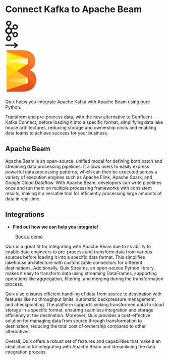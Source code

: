 # Connect Kafka to Apache Beam

<div class="connect-images cards blog-grid-card" markdown>
<div>
<img src="../images/kafka_logo.png" width="40px" />
</div>
<div>
<img src="../images/arrow.svg" width="40px" />
</div>
<div>
<img src="./images/apache-beam_1.jpg" />
</div>
</div>

Quix helps you integrate Apache Kafka with Apache Beam using pure Python.

Transform and pre-process data, with the new alternative to Confluent Kafka Connect, before loading it into a specific format, simplifying data lake house arthitectures, reducing storage and ownership costs and enabling data teams to achieve success for your business.

## Apache Beam

Apache Beam is an open-source, unified model for defining both batch and streaming data processing pipelines. It allows users to easily express powerful data processing patterns, which can then be executed across a variety of execution engines such as Apache Flink, Apache Spark, and Google Cloud Dataflow. With Apache Beam, developers can write pipelines once and run them on multiple processing frameworks with consistent results, making it a versatile tool for efficiently processing large amounts of data in real-time.

## Integrations

<div class="grid cards" markdown>

- __Find out how we can help you integrate!__

    <a class="md-button md-button--primary" href="https://share.hsforms.com/1iW0TmZzKQMChk0lxd_tGiw4yjw2?__hstc=175542013.2303933fbd746c0ac86d9ccbe9bc9100.1728383268831.1729603416735.1729620918855.31&__hssc=175542013.1.1729620918855&__hsfp=2132701734" target="_blank" style="margin:.5rem;">Book a demo</a>

</div>


Quix is a great fit for integrating with Apache Beam due to its ability to enable data engineers to pre-process and transform data from various sources before loading it into a specific data format. This simplifies lakehouse architecture with customizable connectors for different destinations. Additionally, Quix Streams, an open-source Python library, makes it easy to transform data using streaming DataFrames, supporting operations like aggregation, filtering, and merging during the transformation process. 

Quix also ensures efficient handling of data from source to destination with features like no throughput limits, automatic backpressure management, and checkpointing. The platform supports sinking transformed data to cloud storage in a specific format, ensuring seamless integration and storage efficiency at the destination. Moreover, Quix provides a cost-effective solution for managing data from source through transformation to destination, reducing the total cost of ownership compared to other alternatives. 

Overall, Quix offers a robust set of features and capabilities that make it an ideal choice for integrating with Apache Beam and streamlining the data integration process.

